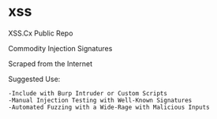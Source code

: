 # xss
XSS.Cx Public Repo

Commodity Injection Signatures

Scraped from the Internet

Suggested Use: 

	-Include with Burp Intruder or Custom Scripts
	-Manual Injection Testing with Well-Known Signatures
	-Automated Fuzzing with a Wide-Rage with Malicious Inputs
